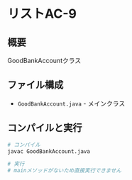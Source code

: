 # リストAC-9

## 概要
GoodBankAccountクラス

## ファイル構成
- `GoodBankAccount.java` - メインクラス

## コンパイルと実行
```bash
# コンパイル
javac GoodBankAccount.java

# 実行
# mainメソッドがないため直接実行できません
```
